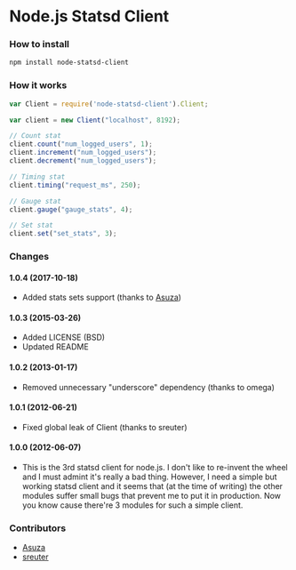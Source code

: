 # Node.js Statsd Client


### How to install

``` bash
npm install node-statsd-client
```


### How it works

``` js
var Client = require('node-statsd-client').Client;

var client = new Client("localhost", 8192);

// Count stat
client.count("num_logged_users", 1);
client.increment("num_logged_users");
client.decrement("num_logged_users");

// Timing stat
client.timing("request_ms", 250);

// Gauge stat
client.gauge("gauge_stats", 4);

// Set stat
client.set("set_stats", 3);
```


### Changes

#### 1.0.4 (2017-10-18)
 * Added stats sets support (thanks to [Asuza](https://github.com/Asuza))

#### 1.0.3 (2015-03-26)
 * Added LICENSE (BSD)
 * Updated README

#### 1.0.2 (2013-01-17)
 * Removed unnecessary "underscore" dependency (thanks to omega)

#### 1.0.1 (2012-06-21)
 * Fixed global leak of Client (thanks to sreuter)

#### 1.0.0 (2012-06-07)
 * This is the 3rd statsd client for node.js. I don't like to re-invent the wheel and
   I must admint it's really a bad thing. However, I need a simple but working statsd
   client and it seems that (at the time of writing) the other modules suffer small
   bugs that prevent me to put it in production. Now you know cause there're 3 modules
   for such a simple client.


### Contributors

 * [Asuza](https://github.com/Asuza)
 * [sreuter](https://github.com/sreuter)
